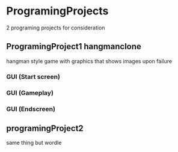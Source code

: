 # ProgramingProjects
2 programing projects for consideration
## ProgramingProject1 hangmanclone
hangman style game with graphics that shows images upon failure
### GUI (Start screen)
### GUI (Gameplay)
### GUI (Endscreen)
## programingProject2
same thing but wordle
